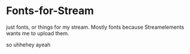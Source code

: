 # Fonts-for-Stream

just fonts, or things for my stream. Mostly fonts because 
Streamelements wants me to upload them.

so uhhehey ayeah
